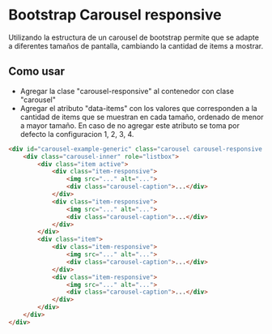 Bootstrap Carousel responsive
=============

Utilizando la estructura de un carousel de bootstrap permite que se adapte a diferentes tamaños de pantalla, cambiando la cantidad de items a mostrar.

## Como usar

+	Agregar la clase "carousel-responsive" al contenedor con clase "carousel"
+	Agregar el atributo "data-items" con los valores que corresponden a la cantidad de items que se muestran en cada tamaño, ordenado de menor a mayor tamaño. En caso de no agregar este atributo se toma por defecto la configuracion 1, 2, 3, 4.

``` html
<div id="carousel-example-generic" class="carousel carousel-responsive slide" data-ride="carousel" data-items="2, 2, 4, 4">
	<div class="carousel-inner" role="listbox">
		<div class="item active">
			<div class="item-responsive">
				<img src="..." alt="...">
				<div class="carousel-caption">...</div>
			</div>
			<div class="item-responsive">
				<img src="..." alt="...">
				<div class="carousel-caption">...</div>
			</div>
		</div>
		<div class="item">
			<div class="item-responsive">
				<img src="..." alt="...">
				<div class="carousel-caption">...</div>
			</div>
			<div class="item-responsive">
				<img src="..." alt="...">
				<div class="carousel-caption">...</div>
			</div>
		</div>
	</div>
</div>
```